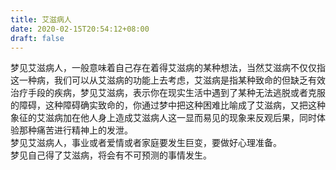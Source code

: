 ```yaml
---
title: 艾滋病人
date: 2020-02-15T20:54:12+08:00
draft: false
---
```


梦见艾滋病人，一般意味着自己存在着得艾滋病的某种想法，当然艾滋病不仅仅指这一种病，我们可以从艾滋病的功能上去考虑，艾滋病是指某种致命的但缺乏有效治疗手段的疾病，梦见艾滋病，表示你在现实生活中遇到了某种无法逃脱或者克服的障碍，这种障碍确实致命的，你通过梦中把这种困难比喻成了艾滋病，又把这种象征的艾滋病加在他人身上造成艾滋病人这一显而易见的现象来反观后果，同时体验那种痛苦进行精神上的发泄。<br>
梦见艾滋病人，事业或者爱情或者家庭要发生巨变，要做好心理准备。<br>
梦见自己得了艾滋病，将会有不可预测的事情发生。<br>
